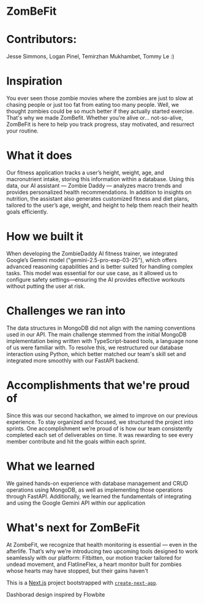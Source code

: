 # ZomBeFit

# Contributors:
Jesse Simmons, Logan Pinel, Temirzhan Mukhambet, Tommy Le :)

# Inspiration
You ever seen those zombie movies where the zombies are just to slow at chasing people or just too fat from eating too many people. Well, we thought zombies could be so much better if they actually started exercise. That's why we made ZomBefit. Whether you’re alive or… not-so-alive, ZomBeFit is here to help you track progress, stay motivated, and resurrect your routine.

# What it does
Our fitness application tracks a user’s height, weight, age, and macronutrient intake, storing this information within a database. Using this data, our AI assistant — Zombie Daddy — analyzes macro trends and provides personalized health recommendations. In addition to insights on nutrition, the assistant also generates customized fitness and diet plans, tailored to the user’s age, weight, and height to help them reach their health goals efficiently.

# How we built it
When developing the ZombieDaddy AI fitness trainer, we integrated Google’s Gemini model ("gemini-2.5-pro-exp-03-25"), which offers advanced reasoning capabilities and is better suited for handling complex tasks. This model was essential for our use case, as it allowed us to configure safety settings—ensuring the AI provides effective workouts without putting the user at risk.

# Challenges we ran into
The data structures in MongoDB did not align with the naming conventions used in our API. The main challenge stemmed from the initial MongoDB implementation being written with TypeScript-based tools, a language none of us were familiar with. To resolve this, we restructured our database interaction using Python, which better matched our team's skill set and integrated more smoothly with our FastAPI backend.

# Accomplishments that we're proud of
Since this was our second hackathon, we aimed to improve on our previous experience. To stay organized and focused, we structured the project into sprints. One accomplishment we’re proud of is how our team consistently completed each set of deliverables on time. It was rewarding to see every member contribute and hit the goals within each sprint.

# What we learned
We gained hands-on experience with database management and CRUD operations using MongoDB, as well as implementing those operations through FastAPI. Additionally, we learned the fundamentals of integrating and using the Google Gemini API within our application

# What's next for ZomBeFit
At ZombeFit, we recognize that health monitoring is essential — even in the afterlife. That’s why we’re introducing two upcoming tools designed to work seamlessly with our platform: Fitbitten, our motion tracker tailored for undead movement, and FlatlineFlex, a heart monitor built for zombies whose hearts may have stopped, but their gains haven't

This is a [Next.js](https://nextjs.org) project bootstrapped with [`create-next-app`](https://nextjs.org/docs/pages/api-reference/create-next-app).

Dashborad design inspired by Flowbite
